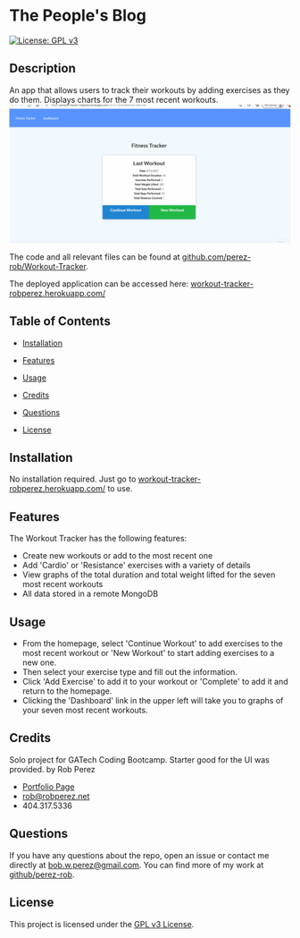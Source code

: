 # The People's Blog

[![License: GPL v3](https://img.shields.io/badge/License-GPLv3-blue.svg)](https://www.gnu.org/licenses/gpl-3.0)

## Description

An app that allows users to track their workouts by adding exercises as they do them. Displays charts for the 7 most recent workouts.
![Demo gif](./public/images/demo.gif)

The code and all relevant files can be found at [github.com/perez-rob/Workout-Tracker](https://github.com/perez-rob/Workout-Tracker).

The deployed application can be accessed here: [workout-tracker-robperez.herokuapp.com/](https://workout-tracker-robperez.herokuapp.com/)

## Table of Contents

- [Installation](#installation)

- [Features](#features)

- [Usage](#usage)

- [Credits](#credits)

- [Questions](#questions)

- [License](#license)

## Installation

No installation required. Just go to [workout-tracker-robperez.herokuapp.com/](https://workout-tracker-robperez.herokuapp.com/) to use.

## Features

The Workout Tracker has the following features:

- Create new workouts or add to the most recent one
- Add 'Cardio' or 'Resistance' exercises with a variety of details
- View graphs of the total duration and total weight lifted for the seven most recent workouts
- All data stored in a remote MongoDB

## Usage

- From the homepage, select 'Continue Workout' to add exercises to the most recent workout or 'New Workout' to start adding exercises to a new one.
- Then select your exercise type and fill out the information.
- Click 'Add Exercise' to add it to your workout or 'Complete' to add it and return to the homepage.
- Clicking the 'Dashboard' link in the upper left will take you to graphs of your seven most recent workouts.

## Credits

Solo project for GATech Coding Bootcamp. Starter good for the UI was provided.
by Rob Perez

- [Portfolio Page](https://www.robperez.net)
- rob@robperez.net
- 404.317.5336

## Questions

If you have any questions about the repo, open an issue or contact me directly at bob.w.perez@gmail.com. You can find more of my work at [github/perez-rob](https://github.com/perez-rob).

## License

This project is licensed under the [GPL v3 License](https://www.gnu.org/licenses/gpl-3.0).
